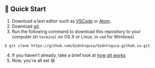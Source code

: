 ## :pushpin: Quick Start
1. Download a text editor such as [VSCode](https://code.visualstudio.com/) or [Atom](https://atom.io/).
2. Download [git](https://git-scm.com/downloads).
3. Run the following command to download this repository to your computer (in `terminal` on OS X or Linux, in `cmd` for Windows)
```bash
$ git clone https://github.com/Gidntsquia/Gidntsquia.github.io.git
```
4. If you haven't already, take a brief look at [how git works](https://guides.github.com/introduction/git-handbook/)
4. Now, you're all set :smile:
